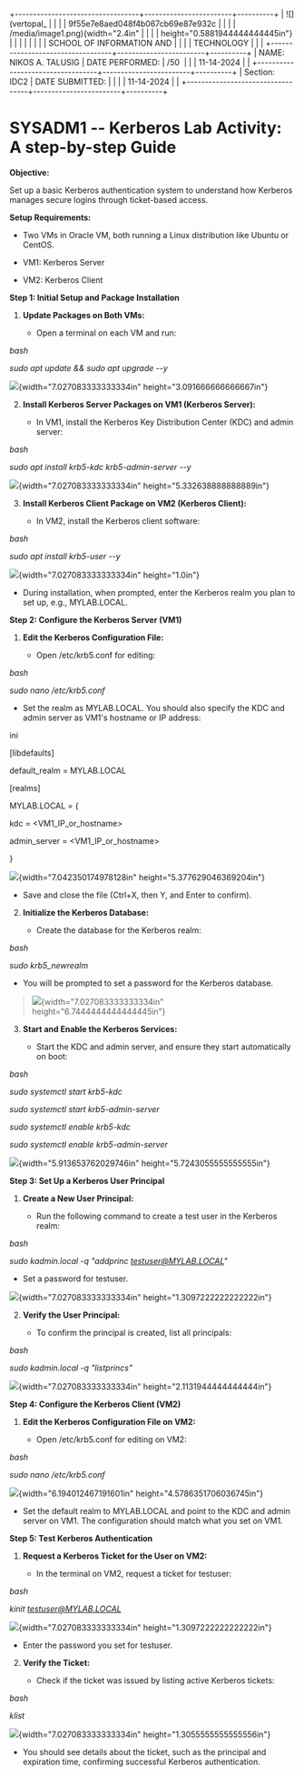 +----------------------------------+------------------------+----------+
| ![](vertopal_                    |                        |          |
| 9f55e7e8aed048f4b067cb69e87e932c |                        |          |
| /media/image1.png){width="2.4in" |                        |          |
| height="0.5881944444444445in"}   |                        |          |
|                                  |                        |          |
| SCHOOL OF INFORMATION AND        |                        |          |
| TECHNOLOGY                       |                        |          |
+----------------------------------+------------------------+----------+
| NAME: NIKOS A. TALUSIG           | DATE PERFORMED:        | /50      |
|                                  | 11-14-2024             |          |
+----------------------------------+------------------------+----------+
| Section: IDC2                    | DATE SUBMITTED:        |          |
|                                  | 11-14-2024             |          |
+----------------------------------+------------------------+----------+

# SYSADM1 -- Kerberos Lab Activity: A step-by-step Guide

**Objective:**

Set up a basic Kerberos authentication system to understand how Kerberos
manages secure logins through ticket-based access.

**Setup Requirements:**

-   Two VMs in Oracle VM, both running a Linux distribution like Ubuntu
    or CentOS.

-   VM1: Kerberos Server

-   VM2: Kerberos Client

**Step 1: Initial Setup and Package Installation**

1.  **Update Packages on Both VMs:**

    -   Open a terminal on each VM and run:

*bash*

*sudo apt update && sudo apt upgrade --y*

![](vertopal_9f55e7e8aed048f4b067cb69e87e932c/media/image2.png){width="7.027083333333334in"
height="3.091666666666667in"}

2.  **Install Kerberos Server Packages on VM1 (Kerberos Server):**

    -   In VM1, install the Kerberos Key Distribution Center (KDC) and
        admin server:

*bash*

*sudo apt install krb5-kdc krb5-admin-server --y*

![](vertopal_9f55e7e8aed048f4b067cb69e87e932c/media/image3.png){width="7.027083333333334in"
height="5.332638888888889in"}

3.  **Install Kerberos Client Package on VM2 (Kerberos Client):**

    -   In VM2, install the Kerberos client software:

*bash*

*sudo apt install krb5-user --y*

![](vertopal_9f55e7e8aed048f4b067cb69e87e932c/media/image4.png){width="7.027083333333334in"
height="1.0in"}

-   During installation, when prompted, enter the Kerberos realm you
    plan to set up, e.g., MYLAB.LOCAL.

**Step 2: Configure the Kerberos Server (VM1)**

1.  **Edit the Kerberos Configuration File:**

    -   Open /etc/krb5.conf for editing:

*bash*

*sudo nano /etc/krb5.conf*

-   Set the realm as MYLAB.LOCAL. You should also specify the KDC and
    admin server as VM1's hostname or IP address:

ini

\[libdefaults\]

default_realm = MYLAB.LOCAL

\[realms\]

MYLAB.LOCAL = {

kdc = \<VM1_IP_or_hostname\>

admin_server = \<VM1_IP_or_hostname\>

}

![](vertopal_9f55e7e8aed048f4b067cb69e87e932c/media/image5.png){width="7.042350174978128in"
height="5.377629046369204in"}

-   Save and close the file (Ctrl+X, then Y, and Enter to confirm).

2.  **Initialize the Kerberos Database:**

    -   Create the database for the Kerberos realm:

*bash*

*sudo krb5_newrealm*

-   You will be prompted to set a password for the Kerberos database.

> ![](vertopal_9f55e7e8aed048f4b067cb69e87e932c/media/image6.png){width="7.027083333333334in"
> height="6.7444444444444445in"}

3.  **Start and Enable the Kerberos Services:**

    -   Start the KDC and admin server, and ensure they start
        automatically on boot:

*bash*

*sudo systemctl start krb5-kdc*

*sudo systemctl start krb5-admin-server*

*sudo systemctl enable krb5-kdc*

*sudo systemctl enable krb5-admin-server*

![](vertopal_9f55e7e8aed048f4b067cb69e87e932c/media/image7.png){width="5.913653762029746in"
height="5.7243055555555555in"}

**Step 3: Set Up a Kerberos User Principal**

1.  **Create a New User Principal:**

    -   Run the following command to create a test user in the Kerberos
        realm:

*bash*

*sudo kadmin.local -q \"addprinc testuser@MYLAB.LOCAL\"*

-   Set a password for testuser.

![](vertopal_9f55e7e8aed048f4b067cb69e87e932c/media/image8.png){width="7.027083333333334in"
height="1.3097222222222222in"}

2.  **Verify the User Principal:**

    -   To confirm the principal is created, list all principals:

*bash*

*sudo kadmin.local -q \"listprincs\"*

![](vertopal_9f55e7e8aed048f4b067cb69e87e932c/media/image9.png){width="7.027083333333334in"
height="2.1131944444444444in"}

**Step 4: Configure the Kerberos Client (VM2)**

1.  **Edit the Kerberos Configuration File on VM2:**

    -   Open /etc/krb5.conf for editing on VM2:

*bash*

*sudo nano /etc/krb5.conf*

![](vertopal_9f55e7e8aed048f4b067cb69e87e932c/media/image10.png){width="6.194012467191601in"
height="4.5786351706036745in"}

-   Set the default realm to MYLAB.LOCAL and point to the KDC and admin
    server on VM1. The configuration should match what you set on VM1.

**Step 5: Test Kerberos Authentication**

1.  **Request a Kerberos Ticket for the User on VM2:**

    -   In the terminal on VM2, request a ticket for testuser:

*bash*

*kinit <testuser@MYLAB.LOCAL>*

![](vertopal_9f55e7e8aed048f4b067cb69e87e932c/media/image11.png){width="7.027083333333334in"
height="1.3097222222222222in"}

-   Enter the password you set for testuser.

2.  **Verify the Ticket:**

    -   Check if the ticket was issued by listing active Kerberos
        tickets:

*bash*

*klist*

![](vertopal_9f55e7e8aed048f4b067cb69e87e932c/media/image12.png){width="7.027083333333334in"
height="1.3055555555555556in"}

-   You should see details about the ticket, such as the principal and
    expiration time, confirming successful Kerberos authentication.
